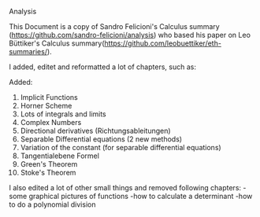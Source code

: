 ﻿Analysis 

This Document is a copy of Sandro Felicioni's Calculus summary (https://github.com/sandro-felicioni/analysis) who based his paper on Leo Büttiker's Calculus summary(https://github.com/leobuettiker/eth-summaries/).

I added, editet and reformatted a lot of chapters, such as:

Added:
1. Implicit Functions
2. Horner Scheme
3. Lots of integrals and limits
4. Complex Numbers
5. Directional derivatives (Richtungsableitungen)
6. Separable Differential equations (2 new methods)
7. Variation of the constant (for separable differential equations)
8. Tangentialebene Formel
9. Green's Theorem
10. Stoke's Theorem

I also edited a lot of other small things and removed following chapters:
-some graphical pictures of functions
-how to calculate a determinant
-how to do a polynomial division 